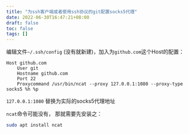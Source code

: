 ```yaml
---
title: "为ssh客户端或者使用ssh协议的git配置socks5代理"
date: 2022-06-30T16:47:21+08:00
draft: false
toc: false
tags: []
---
```


编辑文件`~/.ssh/config` (没有就新建)，加入为`github.com`这个Host的配置：
```
Host github.com
    User git
    Hostname github.com
    Port 22
    Proxycommand /usr/bin/ncat --proxy 127.0.0.1:1080 --proxy-type socks5 %h %p
```
`127.0.0.1:1080` 替换为实际的socks5代理地址

`ncat`命令可能没有， 那就需要先安装之：

```sh
sudo apt install ncat
```
